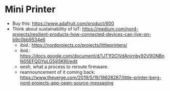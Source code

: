 # Mini Printer

- Buy this: https://www.adafruit.com/product/600
- Think about sustainability of IoT: https://medium.com/nord-projects/resilient-products-how-connected-devices-can-live-on-b9c0bb9534e6
  - ibid.: https://nordprojects.co/projects/littleprinters/
  - ibid.: https://docs.google.com/document/d/1JT1f2ClVdAnjrnby92V9ONBnN05EFQGYpLG5ijl5KRI/edit
  - eesh, what a process to reroute firmware.
  - reannouncement of it coming back: https://www.theverge.com/2019/5/19/18628287/little-printer-berg-nord-projects-app-open-source-messaging
